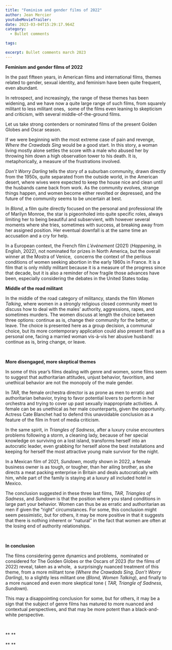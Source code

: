 ```yaml
---
title: "Feminism and gender films of 2022"
author: Jean Mercier
youtubeMovieTrailer: 
date: 2023-03-04T15:29:17.964Z
category:
  - Bullet comments

tags:

excerpt: Bullet comments march 2023
---
```

**Feminism and gender films of 2022**

In the past fifteen years, in American films and international films, themes related to gender, sexual identity, and feminism have been quite frequent, even abundant.

In retrospect, and increasingly, the range of these themes has been widening, and we have now a quite large range of such films, from squarely militant to less militant ones,  some of the films even leaning to skepticism and criticism, with several middle-of-the-ground films.

Let us take strong contenders or nominated films of the present Golden Globes and Oscar season.

If we were beginning with the most extreme case of pain and revenge, *Where the Crawdads* *Sing* would be a good start. In this story, a woman living mostly alone settles the score with a male who abused her by throwing him down a high observation tower to his death. It is, metaphorically, a measure of the frustrations involved.

*Don’t Worry Darling* tells the story of a suburban community, drawn directly from the 1950s, quite separated from the outside world, in the American desert, where wives were expected to keep the house nice and clean until the husbands came back from work. As the community evolves, strange things happen, and women become either revolted or depressed, and the future of the community seems to be uncertain at best.

In *Blond*, a film quite directly focused on the personal and professional life of Marilyn Monroe, the star is pigeonholed into quite specific roles, always limiting her to being beautiful and subservient, with however several moments where she tries, sometimes with success, at breaking away from her assigned position. Her eventual downfall is at the same time an accusation and a cry for help.

In a European context, the French film *L’événement* (2021) (*Happening*, in English, 2022), not nominated for prizes in North America, but the overall winner at the Mostra of Venice,  concerns the context of the perilous conditions of women seeking abortion in the early 1960s in France. It is a film that is only mildly militant because it is a measure of the progress since that decade, but it is also a reminder of how fragile those advances have been, especially considering the debates in the United States today.


**Middle of the road militant**

In the middle of the road category of militancy, stands the film *Women Talking*, where women in a strongly religious closed community meet to discuss how to deal with the males’ authority, aggressions, rapes, and sometimes murders. The women discuss at length the choice between three options: continue as is, change their community for the better, or leave. The choice is presented here as a group decision, a communal choice, but its more contemporary application could also present itself as a personal one, facing a married woman vis-à-vis her abusive husband: continue as is, bring change, or leave.

 

**More disengaged, more skeptical themes**

In some of this year’s films dealing with genre and women, some films seem to suggest that authoritarian attitudes, unjust behavior, favoritism, and unethical behavior are not the monopoly of the male gender.

In *TAR*, the female orchestra director is as prone as men to erratic and authoritarian behavior, trying to favor potential lovers to perform in her orchestra and trying to cover up past sexually inappropriate activities. A female can be as unethical as her male counterparts, given the opportunity. Actress Cate Blanchet had to defend this unavoidable conclusion as a feature of the film in front of media criticism.

In the same spirit, in *Triangles of Sadness*, after a luxury cruise encounters problems following a storm, a cleaning lady, because of her special knowledge on surviving on a lost island, transforms herself into an autocratic leader, even grabbing for herself alone the best installations and keeping for herself the most attractive young male survivor for the night.

In a Mexican film of 2021, *Sundown*, mostly shown in 2022, a female business owner is as tough, or tougher, than her ailing brother, as she directs a meat packing enterprise in Britain and deals autocratically with him, while part of the family is staying at a luxury all included hotel in Mexico.   

The conclusion suggested in these three last films, *TAR*, *Triangles of Sadness*, and *Sundown* is that the position where you stand conditions in large part your behavior. Women can thus be as erratic and authoritarian as men if given the “right” circumstances. For some, this conclusion might seem pessimistic, but for others, it may be more positive in that it suggests that there is nothing inherent or “natural” in the fact that women are often at the losing end of authority relationships.

 

**In conclusion**

The films considering genre dynamics and problems,  nominated or considered for The Golden Globes or the Oscars of 2023 (for the films of 2022) reveal, taken as a whole,  a surprisingly nuanced treatment of this theme, from a more militant tone (*Where the* *Crawdads Sing, Don’t Worry Darling*), to a slightly less militant one (*Blond, Women Talking*), and finally to a more nuanced and even more skeptical tone ( *TAR, Triangle of Sadness, Sundown*).

This may a disappointing conclusion for some, but for others, it may be a sign that the subject of genre films has matured to more nuanced and contextual perspectives, and that may be more potent than a black-and-white perspective.

 

\*\* \*\*

\*\* \*\*